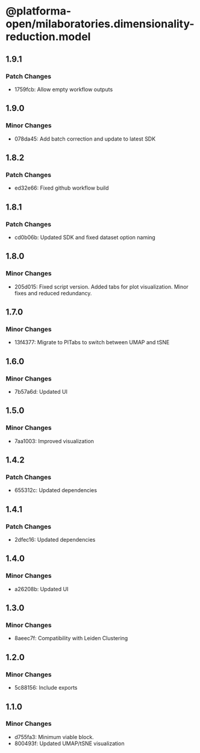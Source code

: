 # @platforma-open/milaboratories.dimensionality-reduction.model

## 1.9.1

### Patch Changes

- 1759fcb: Allow empty workflow outputs

## 1.9.0

### Minor Changes

- 078da45: Add batch correction and update to latest SDK

## 1.8.2

### Patch Changes

- ed32e66: Fixed github workflow build

## 1.8.1

### Patch Changes

- cd0b06b: Updated SDK and fixed dataset option naming

## 1.8.0

### Minor Changes

- 205d015: Fixed script version. Added tabs for plot visualization. Minor fixes and reduced redundancy.

## 1.7.0

### Minor Changes

- 13f4377: Migrate to PlTabs to switch between UMAP and tSNE

## 1.6.0

### Minor Changes

- 7b57a6d: Updated UI

## 1.5.0

### Minor Changes

- 7aa1003: Improved visualization

## 1.4.2

### Patch Changes

- 655312c: Updated dependencies

## 1.4.1

### Patch Changes

- 2dfec16: Updated dependencies

## 1.4.0

### Minor Changes

- a26208b: Updated UI

## 1.3.0

### Minor Changes

- 8aeec7f: Compatibility with Leiden Clustering

## 1.2.0

### Minor Changes

- 5c88156: Include exports

## 1.1.0

### Minor Changes

- d755fa3: Minimum viable block.
- 800493f: Updated UMAP/tSNE visualization
